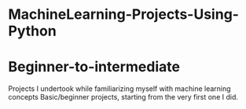 # MachineLearning-Projects-Using-Python
# Beginner-to-intermediate
Projects I undertook while familiarizing myself with machine learning concepts
Basic/beginner projects, starting from the very first one I did.
